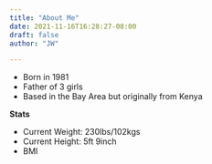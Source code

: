 ```yaml
---
title: "About Me"
date: 2021-11-16T16:28:27-08:00
draft: false
author: "JW"

---
```



- Born in 1981
- Father of 3 girls
- Based in the Bay Area but originally from Kenya

<!--more-->

**Stats**

* Current Weight: 230lbs/102kgs
* Current Height: 5ft 9inch
* BMI

